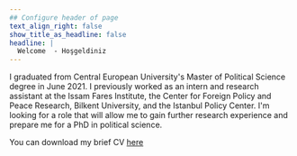 ```yaml
---
## Configure header of page
text_align_right: false
show_title_as_headline: false
headline: |
  Welcome  - Hoşgeldiniz 
---
```


<!-- this is a subheadline -->

I graduated from Central European University's Master of Political Science degree in June 2021. I previously worked as an intern and research assistant at the Issam Fares Institute, the Center for Foreign Policy and Peace Research, Bilkent University, and the Istanbul Policy Center. I'm looking for a role that will allow me to gain further research experience and prepare me for a PhD in political science.

You can download my brief CV [here](https://github.com/muhammetozkaraca/resume/blob/main/resume.pdf) <i class="fas fa-download"></i>